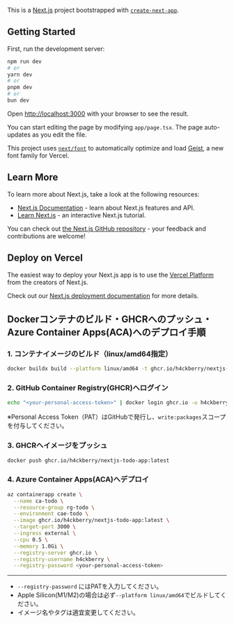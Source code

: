 This is a [Next.js](https://nextjs.org) project bootstrapped with [`create-next-app`](https://nextjs.org/docs/app/api-reference/cli/create-next-app).

## Getting Started

First, run the development server:

```bash
npm run dev
# or
yarn dev
# or
pnpm dev
# or
bun dev
```

Open [http://localhost:3000](http://localhost:3000) with your browser to see the result.

You can start editing the page by modifying `app/page.tsx`. The page auto-updates as you edit the file.

This project uses [`next/font`](https://nextjs.org/docs/app/building-your-application/optimizing/fonts) to automatically optimize and load [Geist](https://vercel.com/font), a new font family for Vercel.

## Learn More

To learn more about Next.js, take a look at the following resources:

- [Next.js Documentation](https://nextjs.org/docs) - learn about Next.js features and API.
- [Learn Next.js](https://nextjs.org/learn) - an interactive Next.js tutorial.

You can check out [the Next.js GitHub repository](https://github.com/vercel/next.js) - your feedback and contributions are welcome!

## Deploy on Vercel

The easiest way to deploy your Next.js app is to use the [Vercel Platform](https://vercel.com/new?utm_medium=default-template&filter=next.js&utm_source=create-next-app&utm_campaign=create-next-app-readme) from the creators of Next.js.

Check out our [Next.js deployment documentation](https://nextjs.org/docs/app/building-your-application/deploying) for more details.

## Dockerコンテナのビルド・GHCRへのプッシュ・Azure Container Apps(ACA)へのデプロイ手順

### 1. コンテナイメージのビルド（linux/amd64指定）
```sh
docker buildx build --platform linux/amd64 -t ghcr.io/h4ckberry/nextjs-todo-app:latest .
```

### 2. GitHub Container Registry(GHCR)へログイン
```sh
echo "<your-personal-access-token>" | docker login ghcr.io -u h4ckberry --password-stdin
```
※Personal Access Token（PAT）はGitHubで発行し、`write:packages`スコープを付与してください。

### 3. GHCRへイメージをプッシュ
```sh
docker push ghcr.io/h4ckberry/nextjs-todo-app:latest
```

### 4. Azure Container Apps(ACA)へデプロイ
```sh
az containerapp create \
  --name ca-todo \
  --resource-group rg-todo \
  --environment cae-todo \
  --image ghcr.io/h4ckberry/nextjs-todo-app:latest \
  --target-port 3000 \
  --ingress external \
  --cpu 0.5 \
  --memory 1.0Gi \
  --registry-server ghcr.io \
  --registry-username h4ckberry \
  --registry-password <your-personal-access-token>
```

---

- `--registry-password` にはPATを入力してください。
- Apple Silicon(M1/M2)の場合は必ず`--platform linux/amd64`でビルドしてください。
- イメージ名やタグは適宜変更してください。
